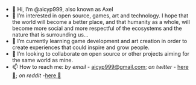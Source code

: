 
- 👋 Hi, I’m @aicyp999, also known as Axel
- 👀 I’m interested in open source, games, art and technology. I hope that the world will become a better place, and that humanity as a whole, will become more social and more respectful of the ecosystems and the nature that is surrounding us...
- 🌱 I’m currently learning game development and art creation in order to create experiences that could inspire and grow people.
- 💞️ I’m looking to collaborate on open source or other projects aiming for the same world as mine.
- 📫 How to reach me: _by email -_ aicyp999@gmail.com; _on twitter -_ [here 👻](https://twitter.com/aicyp999); _on reddit -_[here 🐛](https://www.reddit.com/user/aicyp999)

<!---
aicyp999/aicyp999 is a ✨ special ✨ repository because its `README.md` (this file) appears on your GitHub profile.
You can click the Preview link to take a look at your changes.
--->
